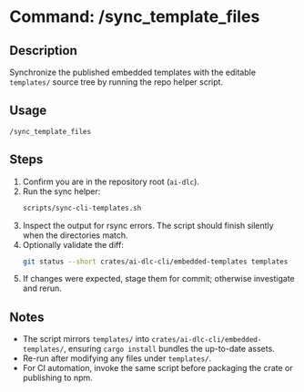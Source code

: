 # Command: /sync_template_files

## Description
Synchronize the published embedded templates with the editable `templates/` source tree by running the repo helper script.

## Usage
```
/sync_template_files
```

## Steps
1. Confirm you are in the repository root (`ai-dlc`).
2. Run the sync helper:
   ```bash
   scripts/sync-cli-templates.sh
   ```
3. Inspect the output for rsync errors. The script should finish silently when the directories match.
4. Optionally validate the diff:
   ```bash
   git status --short crates/ai-dlc-cli/embedded-templates templates
   ```
5. If changes were expected, stage them for commit; otherwise investigate and rerun.

## Notes
- The script mirrors `templates/` into `crates/ai-dlc-cli/embedded-templates/`, ensuring `cargo install` bundles the up-to-date assets.
- Re-run after modifying any files under `templates/`.
- For CI automation, invoke the same script before packaging the crate or publishing to npm.
